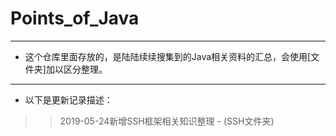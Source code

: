 # Points_of_Java
***
* 这个仓库里面存放的，是陆陆续续搜集到的Java相关资料的汇总，会使用[文件夹]加以区分整理。
***
* 以下是更新记录描述：
>> 2019-05-24新增SSH框架相关知识整理 - (SSH文件夹)

